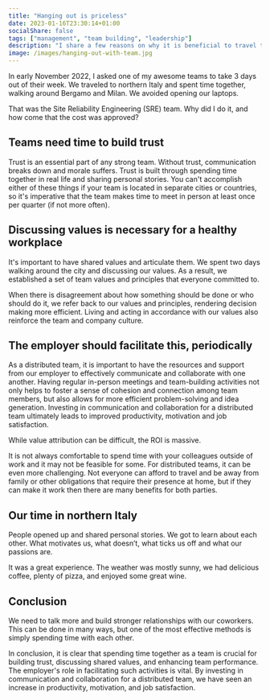 ```yaml
---
title: "Hanging out is priceless"
date: 2023-01-16T23:30:14+01:00
socialShare: false
tags: ["management", "team building", "leadership"]
description: "I share a few reasons on why it is beneficial to travel together as a team and just spend time together"
image: /images/hanging-out-with-team.jpg
---
```


In early November 2022, I asked one of my awesome teams to take 3 days out of their week. We traveled to northern Italy and spent time together, walking around Bergamo and Milan. We avoided opening our laptops. 

That was the Site Reliability Engineering (SRE) team. Why did I do it, and how come that the cost was approved? 

## Teams need time to build trust
Trust is an essential part of any strong team. Without trust, communication breaks down and morale suffers. Trust is built through spending time together in real life and sharing personal stories. You can't accomplish either of these things if your team is located in separate cities or countries, so it's imperative that the team makes time to meet in person at least once per quarter (if not more often).

## Discussing values is necessary for a healthy workplace
It's important to have shared values and articulate them. We spent two days walking around the city and discussing our values. As a result, we established a set of team values and principles that everyone committed to.

When there is disagreement about how something should be done or who should do it, we refer back to our values and principles, rendering decision making more efficient. Living and acting in accordance with our values also reinforce the team and company culture.

## The employer should facilitate this, periodically
As a distributed team, it is important to have the resources and support from our employer to effectively communicate and collaborate with one another. Having regular in-person meetings and team-building activities not only helps to foster a sense of cohesion and connection among team members, but also allows for more efficient problem-solving and idea generation. Investing in communication and collaboration for a distributed team ultimately leads to improved productivity, motivation and job satisfaction.

While value attribution can be difficult, the ROI is massive. 

It is not always comfortable to spend time with your colleagues outside of work and it may not be feasible for some. For distributed teams, it can be even more challenging. Not everyone can afford to travel and be away from family or other obligations that require their presence at home, but if they can make it work then there are many benefits for both parties.

## Our time in northern Italy
People opened up and shared personal stories. We got to learn about each other. What motivates us, what doesn’t, what ticks us off and what our passions are.

It was a great experience. The weather was mostly sunny, we had delicious coffee, plenty of pizza, and enjoyed some great wine.

## Conclusion
We need to talk more and build stronger relationships with our coworkers. This can be done in many ways, but one of the most effective methods is simply spending time with each other.

In conclusion, it is clear that spending time together as a team is crucial for building trust, discussing shared values, and enhancing team performance. The employer's role in facilitating such activities is vital. By investing in communication and collaboration for a distributed team, we have seen an increase in productivity, motivation, and job satisfaction.
